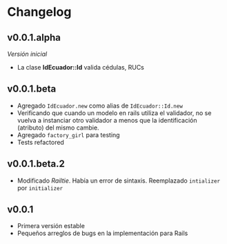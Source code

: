 # Changelog

## v0.0.1.alpha

*Versión inicial*

* La clase **IdEcuador::Id** valida cédulas, RUCs

## v0.0.1.beta

* Agregado `IdEcuador.new` como alias de `IdEcuador::Id.new`
* Verificando que cuando un modelo en rails utiliza el validador, no se vuelva a instanciar otro validador a menos que la identificación (atributo) del mismo cambie.
* Agregado `factory_girl` para testing
* Tests refactored

## v0.0.1.beta.2

* Modificado *Railtie*. Había un error de sintaxis. Reemplazado `intializer` por `initializer`

## v0.0.1

* Primera versión estable
* Pequeños arreglos de bugs en la implementación para Rails
